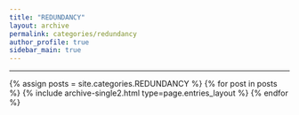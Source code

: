 ```yaml
---
title: "REDUNDANCY"
layout: archive
permalink: categories/redundancy
author_profile: true
sidebar_main: true
---
```


<!-- 공백이 포함되어 있는 카테고리 이름의 경우 site.categories['a b c'] 이런식으로! -->

***

{% assign posts = site.categories.REDUNDANCY %}
{% for post in posts %} {% include archive-single2.html type=page.entries_layout %} {% endfor %}
